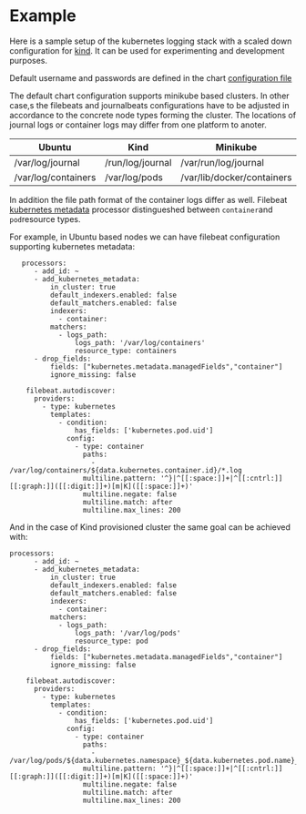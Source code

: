# Example
Here is a sample setup of the kubernetes logging stack with a scaled down configuration for [kind](https://kind.sigs.k8s.io).
It can be used for experimenting and development purposes. 

Default username and passwords are defined in the chart [configuration file](https://github.com/nickytd/k8s-logging-helm/blob/master/values.yaml)

The default chart configuration supports minikube based clusters.
In other case,s the filebeats and journalbeats configurations have to be adjusted in accordance to the concrete node types forming the cluster.
The locations of journal logs or container logs may differ from one platform to anoter.


Ubuntu | Kind | Minikube
--- | --- | ---
/var/log/journal | /run/log/journal | /var/run/log/journal
/var/log/containers | /var/log/pods | /var/lib/docker/containers


In addition the file path format of the container logs differ as well.
Filebeat [kubernetes metadata](https://www.elastic.co/guide/en/beats/filebeat/current/add-kubernetes-metadata.html) processor distingueshed between ```container```and ```pod```resource types.

For example, in Ubuntu based nodes we can have filebeat configuration supporting kubernetes metadata:
```
   processors:
      - add_id: ~
      - add_kubernetes_metadata:
          in_cluster: true
          default_indexers.enabled: false
          default_matchers.enabled: false
          indexers:
            - container:
          matchers:
            - logs_path:
                logs_path: '/var/log/containers'
                resource_type: containers
      - drop_fields:
          fields: ["kubernetes.metadata.managedFields","container"]
          ignore_missing: false              
            
    filebeat.autodiscover:
      providers:
        - type: kubernetes
          templates:
            - condition:
                has_fields: ['kubernetes.pod.uid']
              config:
                - type: container 
                  paths:
                    - /var/log/containers/${data.kubernetes.container.id}/*.log                   
                  multiline.pattern: '^}|^[[:space:]]+|^[[:cntrl:]][[:graph:]]([[:digit:]]+)[m|K]([[:space:]]+)'
                  multiline.negate: false
                  multiline.match: after
                  multiline.max_lines: 200
```

And in the case of Kind provisioned cluster the same goal can be achieved with:
```
processors:
      - add_id: ~
      - add_kubernetes_metadata:
          in_cluster: true
          default_indexers.enabled: false
          default_matchers.enabled: false
          indexers:
            - container:
          matchers:
            - logs_path:
                logs_path: '/var/log/pods'
                resource_type: pod
      - drop_fields:
          fields: ["kubernetes.metadata.managedFields","container"]
          ignore_missing: false              
            
    filebeat.autodiscover:
      providers:
        - type: kubernetes
          templates:
            - condition:
                has_fields: ['kubernetes.pod.uid']
              config:
                - type: container 
                  paths:
                    - /var/log/pods/${data.kubernetes.namespace}_${data.kubernetes.pod.name}_${data.kubernetes.pod.uid}/${data.kubernetes.container.name}/*.log
                  multiline.pattern: '^}|^[[:space:]]+|^[[:cntrl:]][[:graph:]]([[:digit:]]+)[m|K]([[:space:]]+)'
                  multiline.negate: false
                  multiline.match: after
                  multiline.max_lines: 200
```

